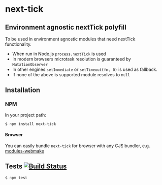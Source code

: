 # next-tick

## Environment agnostic nextTick polyfill

To be used in environment agnostic modules that need nextTick functionality.

- When run in Node.js `process.nextTick` is used
- In modern browsers microtask resolution is guaranteed by `MutationObserver`
- In other engines `setImmediate` or `setTimeout(fn, 0)` is used as fallback.
- If none of the above is supported module resolves to `null`

## Installation

### NPM

In your project path:

	$ npm install next-tick

#### Browser

You can easily bundle `next-tick` for browser with any CJS bundler,
e.g. [modules-webmake](https://github.com/medikoo/modules-webmake)

## Tests [![Build Status](https://api.travis-ci.org/medikoo/next-tick.png?branch=master)](https://travis-ci.org/medikoo/next-tick)

	$ npm test

